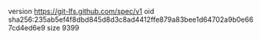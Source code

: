 version https://git-lfs.github.com/spec/v1
oid sha256:235ab5ef4f8dbd845d8d3c8ad4412ffe879a83bee1d64702a9b0e667cd4ed6e9
size 9399
